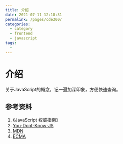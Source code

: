 ```yaml
---
title: 介绍
date: 2021-07-11 12:18:31
permalink: /pages/cde300/
categories:
  - category
  - frontend
  - javascript
tags:
  - 
---
```

# 介绍
关于JavaScript的概念，记一遍加深印象，方便快速查询。
## 参考资料
1. 《JavaScript 权威指南》
2. [You-Dont-Know-JS](https://github.com/getify/You-Dont-Know-JS)
3. [MDN](https://developer.mozilla.org/zh-CN/)
4. [ECMA](https://www.ecma-international.org/)

<Valine></Valine>